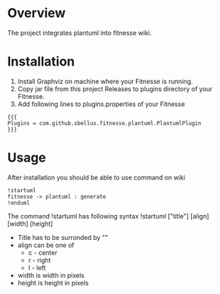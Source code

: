 # Overview

The project integrates plantuml into fitnesse wiki.

# Installation

1. Install Graphviz on machine where your Fitnesse is running.
2. Copy jar file from this project Releases to plugins directory of your Fitnesse.
3. Add following lines to plugins.properties of your Fitnesse
```
{{{
Plugins = com.github.sbellus.fitnesse.plantuml.PlantumlPlugin
}}} 
```

# Usage

After installation you should be able to use command on wiki
```
!startuml
fitnesse -> plantuml : generate
!enduml
```

The command !startuml has following syntax !startuml ["title"] [align] [width] [height]
* Title has to be surronded by "" 
* align can be one of
  * c - center
  * r - right
  * l - left
* width is width in pixels 
* height is height in pixels

